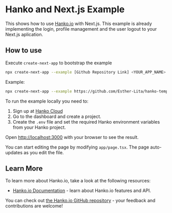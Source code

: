 # Hanko and Next.js Example

This shows how to use [Hanko.io](https://www.hanko.io/) with Next.js. This example is already implementing the login, profile management and the user logout to your Next.js aplication.

## How to use

Execute `create-next-app` to bootstrap the example

```bash
npx create-next-app --example [Github Repository Link] <YOUR_APP_NAME>
```

Example:

```bash
npx create-next-app --example https://github.com/Esther-Lita/hanko-template-example next-with-hanko
```

To run the example locally you need to:

1. Sign up at [Hanko Cloud](https://cloud.hanko.io/login)
2. Go to the dashboard and create a project.
3. Create the `.env` file and set the required Hanko environment variables from your Hanko project.

Open [http://localhost:3000](http://localhost:3000) with your browser to see the result.

You can start editing the page by modifying `app/page.tsx`. The page auto-updates as you edit the file.

## Learn More

To learn more about Hanko.io, take a look at the following resources:

- [Hanko.io Documentation](https://docs.hanko.io/guides/next) - learn about Hanko.io features and API.

You can check out [the Hanko.io GitHub repository](https://github.com/teamhanko/hanko) - your feedback and contributions are welcome!
